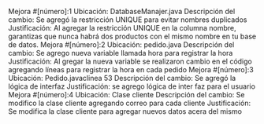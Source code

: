 Mejora #[número]:1
Ubicación: DatabaseManajer.java
Descripción del cambio: Se agregó la restricción UNIQUE para evitar nombres duplicados
Justificación: Al agregar la restricción UNIQUE en la columna nombre, garantizas que nunca habrá dos productos con el mismo nombre en tu base de datos.
Mejora #[número]:2
Ubicación: pedido.java
Descripción del cambio: Se agrego nueva variable llamada hora para registrar la hora
Justificación: Al gregar la nueva variable se realizaron cambio en el código agregando líneas para registrar la hora en cada pedido
Mejora #[número]:3
Ubicación: Pedido.javaclinea 53
Descripción del cambio: Se agregó la lógica de interfaz
Justificación: se agrego lógica de inter faz para el usuario
Mejora #[número]:4
Ubicación: Clase cliente
Descripción del cambio: Se modifico la clase cliente agregando correo para cada cliente 
Justificación: Se modifica la clase cliente para agregar nuevos datos acera del mismo
